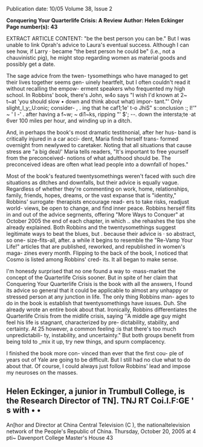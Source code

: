 Publication date: 10/05
Volume 38, Issue 2

**Conquering Your Quarterlife Crisis: A Review**
**Author: Helen Eckinger**
**Page number(s): 43**

EXTRACT ARTICLE CONTENT:
"be the best person you can be." 
But I was unable to link Oprah's 
advice to Laura's eventual success. 
Although I can see how, if Larry · 
became "the best person he could 
be" (i.e., not a chauvinistic pig), he 
might stop regarding women as 
material goods and possibly get 
a date. 

The sage advice from the twen-
tysomethings who have managed to 
get their lives together seems gen-
uinely heartfelt, but I often couldn't 
read it without recalling the empow-
erment speakers who frequented my 
high school. In Robbins' book, 
there's John, w4o says "I wish I'd 
known at 2~ t~at 'you should slow 
• 
down and think about what) impor-
tant."' Only slight_l_y;,U:onic; consider-
, . 
ing that he caf1;1e' t-o JhiS" s::onclusion 
:; 
I!'"
~ 
' 
I 
-' 
. 
after having a 
f~w; ~ di1~ks, ripping 
"' $'; --. 
down the intersta;te ·at 6ver 100 miles 
per hour, and winding up in a ditch. 

And, in perhaps the book's most 
dramatic testitnonial, after her hus-
band is critically injured in a car acci-
dent, Maria finds herself trans-
formed overnight from newlywed to 
caretaker. Noting that all situations 
that cause stress are "a big deal/' 
Maria tells readers, "It's important to 
free yourself from the preconceived-
notions of what adulthood should 
be. The preconceived ideas are often 
what lead people into a downfall of 
hopes." 

Most of the book's featured 
twentysomethings 
weren't 
faced 
with such dire situations as ditches 
and downfalls, but their advice is 
equally 
vague. 
Regardless 
of 
whether they're commenting on 
work, home, relationships, family, 
friends, hopes, dreams, or the vast 
expanse that is "identity," Robbins' 
surrogate· therapists encourage read-
ers to take risks, readjust world-
views, be open to change, and find 
inner peace. Robbins herself flits in 
and out of the advice segrnents, 
offering "More Ways to Conquer" at 
October 2005 
the end of each chapter, in which .. 
she rehashes the tips she already 
explained. Both Robbins and the 
twentysomethings suggest legitimate 
ways to beat the blues, but . because 
their advice is · so abstract, so one-
size-fits-all, after. a while it begins to 
resemble the "Re-Vamp Your Life!" 
articles that are published, reworked, 
and republished in women's maga-
zines every month. Flipping to the 
back of the book, I noticed that 
Cosmo is listed among Robbins' cred-
its. It all began to make sense. 

I'm honesdy surprised that no 
one found a way to ·mass-market the 
concept of the Quarterlife Crisis 
sooner. But in spite of her claim that 
Conquering Your Quarterlife Crisis is the 
book with all the answers, I found 
its advice so general that it could be 
applicable to almost any unhappy or 
stressed person at any junction in 
life. The only thing Robbins man-
ages to do in the book is establish 
that twentysomethings have issues. 
Duh. She already wrote an entire 
book about that. Ironically, Robbins 
differentiates the Quarterlife Crisis 
from the midlife crisis, saying ''A 
middle age guy might feel his life is 
stagnant, characterized by pre-
dictability, stability, and certainty. At 
25 however, a common feeling :is 
that there's too much unpredictabili-
ty, instability, and uncertainty." But 
both groups benefit from being told 
to _mix it up, try new things, and 
spurn complacency. 

I finished the book more con-
vinced than ever that the first cou-
ple of years out of Yale are going to 
be difficult. But I still had no clue 
what to do about that. Of course, I 
could always just follow Robbins' 
lead and impose my neuroses on 
the masses. 

Helen Eckinger, a junior in Trumbull College, is 
the Research Director of TN]. 
TNJ 
RT Coi.I.F:GE 
' s 
with 
• • 
-
An[hor and Director at China Central Television (C 
), the 
nationaltelevision network of the People's Republic of China. 
Thursday, October 20, 2005 at 4 pti~ 
Davenport College Master's House 
43